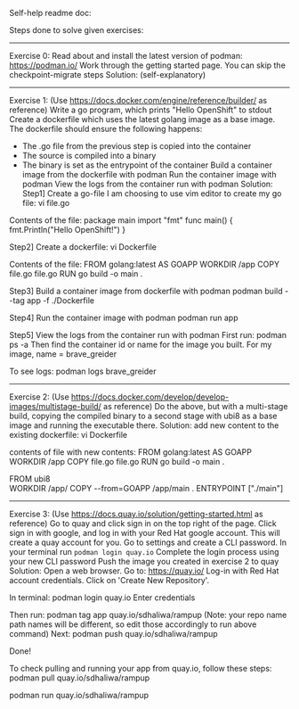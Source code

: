 Self-help readme doc:

Steps done to solve given exercises:
_________________________________________________________________________________________
Exercise 0:
Read about and install the latest version of podman: https://podman.io/
Work through the getting started page. You can skip the checkpoint-migrate steps
Solution: (self-explanatory)

_________________________________________________________________________________________
Exercise 1:
(Use https://docs.docker.com/engine/reference/builder/ as reference)
Write a go program, which prints "Hello OpenShift" to stdout
Create a dockerfile which uses the latest golang image as a base image. The dockerfile should ensure the following happens:
- The .go file from the previous step is copied into the container
- The source is compiled into a binary
- The binary is set as the entrypoint of the container
Build a container image from the dockerfile with podman
Run the container image with podman
View the logs from the container run with podman
Solution: 
Step1] Create a go-file 
I am choosing to use vim editor to create my go file:
vi file.go

Contents of the file:
package main
import "fmt"
func main() {
 fmt.Println("Hello OpenShift!")
}

Step2] Create a dockerfile:
vi Dockerfile

Contents of the file:
FROM golang:latest AS GOAPP
WORKDIR /app 
COPY file.go file.go
RUN go build -o main .

Step3] Build a container image from dockerfile with podman
podman build --tag app -f ./Dockerfile

Step4] Run the container image with podman
podman run app

Step5] View the logs from the container run with podman
First run: podman ps -a
Then find the container id or name for the image you built.
For my image, name = brave_greider

To see logs: podman logs brave_greider
_________________________________________________________________________________________
Exercise 2:
(Use https://docs.docker.com/develop/develop-images/multistage-build/ as reference)
Do the above, but with a multi-stage build, copying the compiled binary to a second stage with ubi8 as a base image and running the executable there.
Solution:
add new content to the existing dockerfile:
vi Dockerfile

contents of file with new contents:
FROM golang:latest AS GOAPP
WORKDIR /app 
COPY file.go file.go
RUN go build -o main .

FROM ubi8  
WORKDIR /app/
COPY --from=GOAPP /app/main .
ENTRYPOINT ["./main"]

_________________________________________________________________________________________
Exercise 3:
(Use https://docs.quay.io/solution/getting-started.html as reference)
Go to quay and click sign in on the top right of the page. Click sign in with google, and log in with your Red Hat google account. This will create a quay account for you.
Go to settings and create a CLI password.
In your terminal run `podman login quay.io`
Complete the login process using your new CLI password
Push the image you created in exercise 2 to quay
Solution:
Open a web browser. Go to: https://quay.io/
Log-in with Red Hat account credentials.
Click on 'Create New Repository'.

In terminal: podman login quay.io
Enter credentials

Then run: podman tag app quay.io/sdhaliwa/rampup
(Note: your repo name path names will be different, so edit those accordingly to run above command)
Next:  podman push quay.io/sdhaliwa/rampup

Done!

To check pulling and running your app from quay.io, follow these steps:
podman pull quay.io/sdhaliwa/rampup

podman run quay.io/sdhaliwa/rampup
